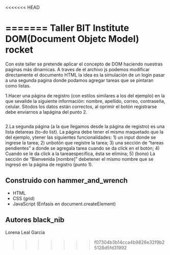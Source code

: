 <<<<<<< HEAD




=======
Taller BIT Institute DOM(Document Objetc Model) rocket
===============================================

Con este taller se pretende aplicar el concepto de DOM haciendo nuestras paginas más dinamicas.
A traves de el archivo js podemos modificar directamente el documento HTML la idea es la simulación
de un login pasar a una segunda pagina donde podamos agregar tareas que se pintaran como listas.

1.Hacer una página de registro (con estilos similares a los del ejemplo) en la que sevalide la siguiente 
información: nombre, apellido, correo, contraseña, celular. Sitodos los datos están correctos, al oprimir 
el botón registrarse debe enviarnos a lapágina del punto 2.

![]()

2.La segunda página (a la que llegamos desde la página de registro) es una lista detareas (to-do list). 
La página debe tener el mismo maquetado que la del ejemplo, ytener las siguientes funcionalidades: 1) un 
input donde se ingrese la tarea; 2) unbotón que registre la tarea; 3) una sección de “tareas pendientes” 
a donde se agregala tarea cuando se da click en el botón; 4) Cuando se le da click a la tareaespecífica,
ésta se elimina; 5) (bono) La sección de “Bienvenida [nombre]” debetener el mismo nombre que se ingresó en 
la página de registro (punto 1).

Construido con hammer_and_wrench
--------------
+ HTML
+ CSS (grid)
+ JavaScript (Enfasís en document.createElement)

Autores black_nib
-----------

Lorena Leal Garcia
>>>>>>> f07304b3b14cca4b9826e32f9b25128d5fd31992
